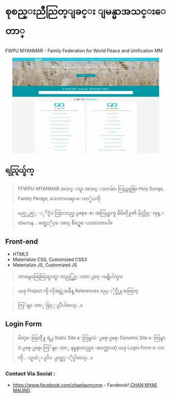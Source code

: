 
# စုစည္းညီညြတ္ျခင္း ျမန္မာအသင္းေတာ္

FWPU MYANMAR - Family Federation for World Peace and Unification MM

<p align="center">
  <img width="460" height="300" src="/root/image/Screen-Cast.jpeg">
</p>

## ရည္ရြယ္ခ်က္

> FFWPU-MYANMAR အသင္းသူ၊ အသင္းသားမ်ား လြယ္ကူစြာ Holy Songs, Family Pledge, သေဘာတရားေတာ္မ်ားကို

> မည့္သည့္ ႏုိင္ငံပဲ သြားသည္ျဖစ္ေစ၊ အလြယ္တကူ မိမိတို႔၏ မိုလ္ဘိုင္းဖုန္းထဲကေန... ဖတ္ရႈႏိုင္ေအာင္ စီစဥ္ေပးထားတာပါ။

## Front-end
- HTML5
- Materialize CSS, Customized CSS3
- Materialize JS, Customized JS

> ဘာမွေထြေထြထူးထူး ထည့္သြင္းထားျခင္းမရွိပါဘူး။

> ယခု Project ကို လိုအပ္တဲ့အခ်ိန္ References လုပ္ႏိုင္ဖို႔အတြက္

> ကြ်န္ေတာ္ ခြင့္ျပဳပါတယ္...။

## Login Form
> မိတ္ေဆြတို႔ ရဲ႕ Static Site ေတြမွာပဲ ျဖစ္ျဖစ္၊ Dynamic Site ေတြမွာပဲျဖစ္ျဖစ္၊
> ကြ်န္ေတာ္ နမူနာတည္ေဆာက္ထားတဲ့ ယခု Login Form ေလးကို...
> ယူသံုးျပီး၊ ျပင္ဆင္ႏိုင္ပါတယ္...။

### Contact Via Social :
- https://www.facebook.com/chanlaymcmm - Facebook!
[CHAN MYAE MAUNG](https://www.chanmyaemaung.net/)
